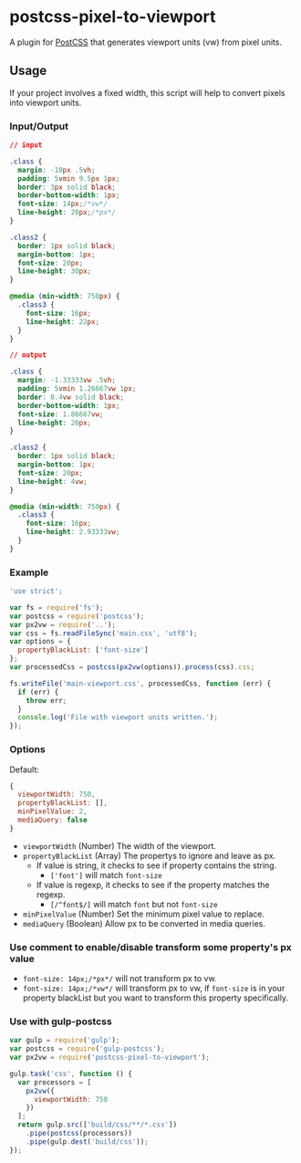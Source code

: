 # postcss-pixel-to-viewport

A plugin for [PostCSS](https://github.com/ai/postcss) that generates viewport units (vw) from pixel units.

## Usage

If your project involves a fixed width, this script will help to convert pixels into viewport units.

### Input/Output

```css
// input

.class {
  margin: -10px .5vh;
  padding: 5vmin 9.5px 1px;
  border: 3px solid black;
  border-bottom-width: 1px;
  font-size: 14px;/*vw*/
  line-height: 20px;/*px*/
}

.class2 {
  border: 1px solid black;
  margin-bottom: 1px;
  font-size: 20px;
  line-height: 30px;
}

@media (min-width: 750px) {
  .class3 {
    font-size: 16px;
    line-height: 22px;
  }
}

// output

.class {
  margin: -1.33333vw .5vh;
  padding: 5vmin 1.26667vw 1px;
  border: 0.4vw solid black;
  border-bottom-width: 1px;
  font-size: 1.86667vw;
  line-height: 20px;
}

.class2 {
  border: 1px solid black;
  margin-bottom: 1px;
  font-size: 20px;
  line-height: 4vw;
}

@media (min-width: 750px) {
  .class3 {
    font-size: 16px;
    line-height: 2.93333vw;
  }
}
```

### Example

```js
'use strict';

var fs = require('fs');
var postcss = require('postcss');
var px2vw = require('..');
var css = fs.readFileSync('main.css', 'utf8');
var options = {
  propertyBlackList: ['font-size']
};
var processedCss = postcss(px2vw(options)).process(css).css;

fs.writeFile('main-viewport.css', processedCss, function (err) {
  if (err) {
    throw err;
  }
  console.log('File with viewport units written.');
});
```

### Options

Default:
```js
{
  viewportWidth: 750,
  propertyBlackList: [],
  minPixelValue: 2,
  mediaQuery: false
}
```
- `viewportWidth` (Number) The width of the viewport.
- `propertyBlackList` (Array) The propertys to ignore and leave as px.
    - If value is string, it checks to see if property contains the string.
        - `['font']` will match `font-size`
    - If value is regexp, it checks to see if the property matches the regexp.
        - `[/^font$/]` will match `font` but not `font-size`
- `minPixelValue` (Number) Set the minimum pixel value to replace.
- `mediaQuery` (Boolean) Allow px to be converted in media queries.

### Use comment to enable/disable transform some property's px value

- `font-size: 14px;/*px*/` will not transform px to vw.
- `font-size: 14px;/*vw*/` will transform px to vw, if `font-size` is in your property blackList but you want to transform this property specifically.

### Use with gulp-postcss

```js
var gulp = require('gulp');
var postcss = require('gulp-postcss');
var px2vw = require('postcss-pixel-to-viewport');

gulp.task('css', function () {
  var processors = [
    px2vw({
      viewportWidth: 750
    })
  ];
  return gulp.src(['build/css/**/*.css'])
    .pipe(postcss(processors))
    .pipe(gulp.dest('build/css'));
});
```
